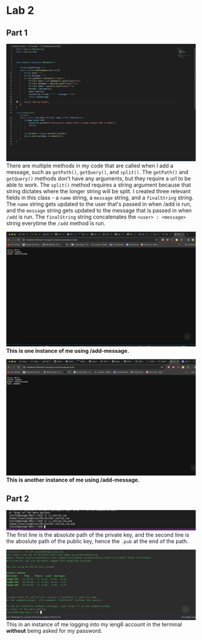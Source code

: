 # **Lab 2** 
## **Part 1**
![Image](chatServer.png)
There are multiple methods in my code that are called when I add a message, such as `getPath()`, `getQuery()`, and `split()`. The `getPath()` and `getQuery()` methods don’t have any arguments, but they require a url to be able to work. The `split()` method requires a string argument because that string dictates where the longer string will be split. I created three relevant fields in this class - a `name` string, a `message` string, and a `finalString` string. The `name` string gets updated to the user that's passed in when /add is run, and the `message` string gets updated to the message that is passed in when `/add` is run. The `finalString` string concatenates the `<user> : <message>` string everytime the `/add` method is run.

![Image](add1.png)
**This is one instance of me using /add-message.**

![Image](add2.png)
**This is another instance of me using /add-message.**


## **Part 2**
![Image](absolutePath.png)
The first line is the absolute path of the private key, and the second line is the aboslute path of the public key, hence the `.pub` at the end of the path.

![Image](loginnopass.png)
This in an instance of me logging into my ieng6 account in the terminal **without** being asked for my password.
